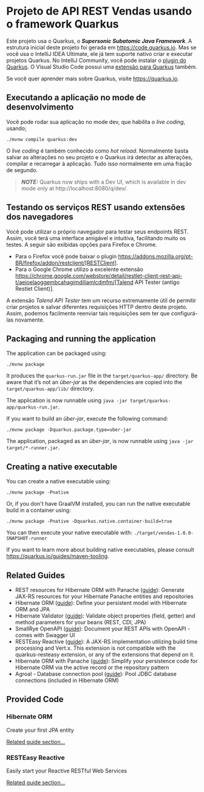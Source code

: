 # Projeto de API REST Vendas usando o framework Quarkus

Este projeto usa o Quarkus, o _**Supersonic Subatomic Java Framework**_. A estrutura inicial deste projeto foi gerada em https://code.quarkus.io. Mas se você usa o IntelliJ IDEA Ultimate, ele já tem suporte nativo criar e executar projetos Quarkus. No IntelliJ Community, você pode instalar o [plugin do Quarkus](https://plugins.jetbrains.com/plugin/13234-quarkus-tools). O Visual Studio Code possui uma [extensão para Quarkus](https://marketplace.visualstudio.com/items?itemName=redhat.vscode-quarkus) também.  

Se você quer aprender mais sobre Quarkus, visite https://quarkus.io.

## Executando a aplicação no mode de desenvolvimento

Você pode rodar sua aplicação no mode dev, que habilita o _live coding_, usando;

```shell script
./mvnw compile quarkus:dev
```

O _live coding_ é também conhecido como _hot reload_. Normalmente basta salvar as alterações no seu projeto e o Quarkus irá detectar as alterações, compilar e recarregar à aplicação. Tudo isso normalmente em uma fração de segundo.

> **_NOTE:_**  Quarkus now ships with a Dev UI, which is available in dev mode only at http://localhost:8080/q/dev/.


## Testando os serviços REST usando extensões dos navegadores

Você pode utilizar o próprio navegador para testar seus endpoints REST. Assim, você terá uma interface amigável e intuitiva, facilitando muito os testes. A seguir são exibidas opções para Firefox e Chrome.

- Para o Firefox você pode baixar o plugin https://addons.mozilla.org/pt-BR/firefox/addon/restclient/[RESTClient].
- Para o Google Chrome utilizo a excelente extensão https://chrome.google.com/webstore/detail/restlet-client-rest-api-t/aejoelaoggembcahagimdiliamlcdmfm/[Talend API Tester (antigo Restlet Client)].

A extensão _Talend API Tester_ tem um recurso extremamente útil de permitir criar projetos e salvar diferentes requisições HTTP dentro deste projeto. Assim, podemos facilmente reenviar tais requisições sem ter que configurá-las novamente.

## Packaging and running the application

The application can be packaged using:
```shell script
./mvnw package
```
It produces the `quarkus-run.jar` file in the `target/quarkus-app/` directory.
Be aware that it’s not an _über-jar_ as the dependencies are copied into the `target/quarkus-app/lib/` directory.

The application is now runnable using `java -jar target/quarkus-app/quarkus-run.jar`.

If you want to build an _über-jar_, execute the following command:
```shell script
./mvnw package -Dquarkus.package.type=uber-jar
```

The application, packaged as an _über-jar_, is now runnable using `java -jar target/*-runner.jar`.

## Creating a native executable

You can create a native executable using: 
```shell script
./mvnw package -Pnative
```

Or, if you don't have GraalVM installed, you can run the native executable build in a container using: 
```shell script
./mvnw package -Pnative -Dquarkus.native.container-build=true
```

You can then execute your native executable with: `./target/vendas-1.0.0-SNAPSHOT-runner`

If you want to learn more about building native executables, please consult https://quarkus.io/guides/maven-tooling.

## Related Guides

- REST resources for Hibernate ORM with Panache ([guide](https://quarkus.io/guides/rest-data-panache)): Generate JAX-RS resources for your Hibernate Panache entities and repositories
- Hibernate ORM ([guide](https://quarkus.io/guides/hibernate-orm)): Define your persistent model with Hibernate ORM and JPA
- Hibernate Validator ([guide](https://quarkus.io/guides/validation)): Validate object properties (field, getter) and method parameters for your beans (REST, CDI, JPA)
- SmallRye OpenAPI ([guide](https://quarkus.io/guides/openapi-swaggerui)): Document your REST APIs with OpenAPI - comes with Swagger UI
- RESTEasy Reactive ([guide](https://quarkus.io/guides/resteasy-reactive)): A JAX-RS implementation utilizing build time processing and Vert.x. This extension is not compatible with the quarkus-resteasy extension, or any of the extensions that depend on it.
- Hibernate ORM with Panache ([guide](https://quarkus.io/guides/hibernate-orm-panache)): Simplify your persistence code for Hibernate ORM via the active record or the repository pattern
- Agroal - Database connection pool ([guide](https://quarkus.io/guides/datasource)): Pool JDBC database connections (included in Hibernate ORM)

## Provided Code

### Hibernate ORM

Create your first JPA entity

[Related guide section...](https://quarkus.io/guides/hibernate-orm)

### RESTEasy Reactive

Easily start your Reactive RESTful Web Services

[Related guide section...](https://quarkus.io/guides/getting-started-reactive#reactive-jax-rs-resources)
